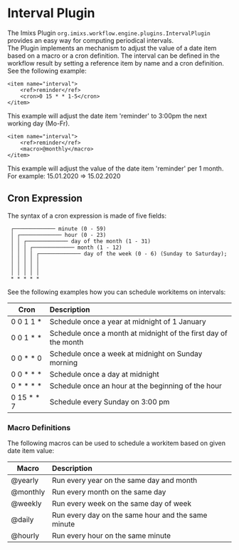 # Interval Plugin 

The Imixs Plugin `org.imixs.workflow.engine.plugins.IntervalPlugin` provides an easy way for computing periodical intervals.  
The Plugin implements an mechanism to adjust the value of a date item based on a macro or a cron definition.
 The interval can be defined in the workflow result by setting a reference item by name and a cron definition. See the following example:

	<item name="interval">
	    <ref>reminder</ref>
	    <cron>0 15 * * 1-5</cron>
	</item>

This example will adjust the date item 'reminder' to 3:00pm the next working day (Mo-Fr). 

	<item name="interval">
	    <ref>reminder</ref>
	    <macro>@monthly</macro>
	</item>

This example will adjust the value of the date item 'reminder' per 1 month. For example: 15.01.2020 => 15.02.2020 


## Cron Expression

The syntax of a cron expression is  made of five fields:

	 ┌───────────── minute (0 - 59)
	 │ ┌───────────── hour (0 - 23)
	 │ │ ┌───────────── day of the month (1 - 31)
	 │ │ │ ┌───────────── month (1 - 12)
	 │ │ │ │ ┌───────────── day of the week (0 - 6) (Sunday to Saturday);
	 │ │ │ │ │                                   
	 │ │ │ │ │
	 │ │ │ │ │
	 * * * * * 



See the following examples how you can schedule workitems on intervals:

| Cron        |Description                                    |       
|-------------|:---------------------------------------------|
| 0 0 1 1 *   | Schedule once a year at midnight of 1 January      |
| 0 0 1 * *   | Schedule once a month at midnight of the first day of the month   |	
| 0 0 * * 0   | Schedule once a week at midnight on Sunday morning |
| 0 0 * * *   | Schedule once a day at midnight                    |
| 0 * * * *   | Schedule once an hour at the beginning of the hour |
| 0 15 * * 7  | Schedule every Sunday on 3:00 pm |


###  Macro Definitions

The following macros can be used to schedule a workitem based on given date item value:

|Macro        |Description                                    |  
|-------------|:---------------------------------------------|
|@yearly      | Run every year on the same day and month      |
|@monthly     | Run every month on the same day               |
|@weekly      | Run every week on the same day of week        |
|@daily       | Run every day on the same hour and the same minute     |
|@hourly      | Run every hour on the same minute             |


